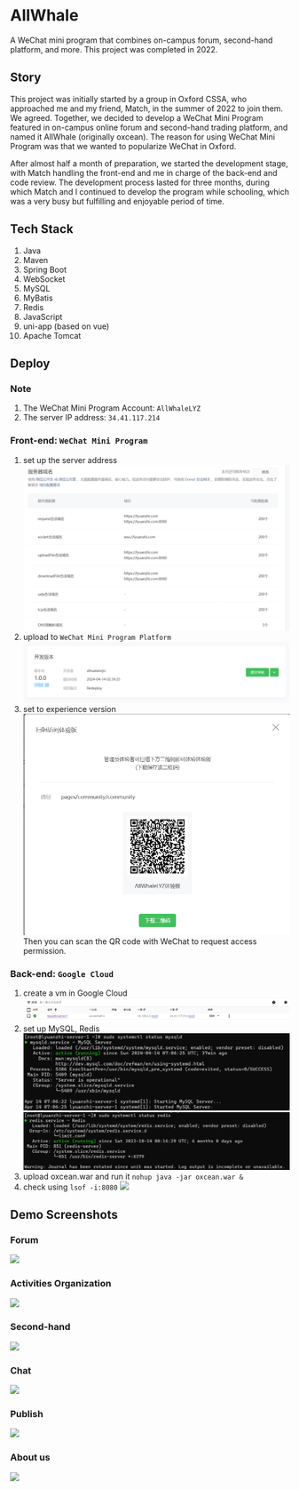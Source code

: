 # AllWhale
A WeChat mini program that combines on-campus forum, second-hand platform, and more. This project was completed in 2022.

## Story
This project was initially started by a group in Oxford CSSA, who approached me and my friend, Match, in the summer of 2022 to join them. We agreed. Together, we decided to develop a WeChat Mini Program featured in on-campus online forum and second-hand trading platform, and named it AllWhale (originally oxcean). The reason for using WeChat Mini Program was that we wanted to popularize WeChat in Oxford.

After almost half a month of preparation, we started the development stage, with Match handling the front-end and me in charge of the back-end and code review. The development process lasted for three months, during which Match and I continued to develop the program while schooling, which was a very busy but fulfilling and enjoyable period of time.

## Tech Stack
1. Java
2. Maven
3. Spring Boot
4. WebSocket
5. MySQL
6. MyBatis
7. Redis
8. JavaScript
9. uni-app (based on vue)
10. Apache Tomcat

## Deploy
### Note
1. The WeChat Mini Program Account: ```AllWhaleLYZ```
2. The server IP address: ```34.41.117.214```

### Front-end: ```WeChat Mini Program```
1. set up the server address
![](imgs/front_deploy0.png)
2. upload to ```WeChat Mini Program Platform```
![](imgs/front_deploy1.png)
3. set to experience version
![](imgs/front_deploy2.png)
Then you can scan the QR code with WeChat to request access permission.

### Back-end: ```Google Cloud```
1. create a vm in Google Cloud
![](imgs/back0.png)
2. set up MySQL, Redis
![](imgs/mysql.png)
![](imgs/redis.png)
3. upload oxcean.war and run it
```nohup java -jar oxcean.war &```
4. check using ```lsof -i:8080```
![](imgs/oxcean.png)

## Demo Screenshots
### Forum
![](imgs/forum.png)
### Activities Organization
![](imgs/activity.png)
### Second-hand
![](imgs/secondhand.png)
### Chat
![](imgs/communication.png)
### Publish
![](imgs/release.png)
### About us
![](imgs/me.png)
